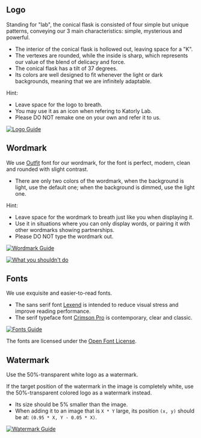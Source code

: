 ## Logo

Standing for "lab", the conical flask is consisted of four simple but unique patterns, conveying our 3 main characteristics: simple, mysterious and powerful.  

- The interior of the conical flask is hollowed out, leaving space for a "K".
- The vertexes are rounded, while the inside is sharp, which represents our value of the blend of delicacy and force.
- The conical flask has a tilt of 37 degrees.
- Its colors are well designed to fit whenever the light or dark backgrounds, meaning that we are infinitely adaptable.

Hint:
- Leave space for the logo to breath.
- You may use it as an icon when refering to Katorly Lab.
- Please DO NOT remake one on your own and refer it to us.

[![Logo Guide](https://cdn.jsdelivr.net/gh/katorlys/MediaKit/styleguide/guide_1_logo.png)](https://cdn.jsdelivr.net/gh/katorlys/MediaKit/styleguide/guide_1_logo.png)  

## Wordmark

We use [Outfit](https://github.com/Outfitio/Outfit-Fonts) font for our wordmark, for the font is perfect, modern, clean and rounded with slight contrast.  

- There are only two colors of the wordmark, when the background is light, use the default one; when the background is dimmed, use the light one.

Hint:
- Leave space for the wordmark to breath just like you when displaying it.
- Use it in situations where you can only display words, or pairing it with other wordmarks showing partnerships.
- Please DO NOT type the wordmark out.

[![Wordmark Guide](https://cdn.jsdelivr.net/gh/katorlys/MediaKit/styleguide/guide_2_wordmark.png)](https://cdn.jsdelivr.net/gh/katorlys/MediaKit/styleguide/guide_2_wordmark.png)  
  

[![What you shouldn't do](https://cdn.jsdelivr.net/gh/katorlys/MediaKit/styleguide/guide_3_dont.png)](https://cdn.jsdelivr.net/gh/katorlys/MediaKit/styleguide/guide_3_dont.png)  

## Fonts

We use exquisite and easier-to-read fonts.  

- The sans serif font [Lexend](https://github.com/googlefonts/lexend) is intended to reduce visual stress and improve reading performance.
- The serif typeface font [Crimson Pro](https://github.com/Fonthausen/CrimsonPro) is contemporary, clear and classic.

[![Fonts Guide](https://cdn.jsdelivr.net/gh/katorlys/MediaKit/styleguide/guide_4_fonts.png)](https://cdn.jsdelivr.net/gh/katorlys/MediaKit/styleguide/guide_4_fonts.png)  

The fonts are licensed under the [Open Font License](https://scripts.sil.org/cms/scripts/page.php?site_id=nrsi&id=OFL).


## Watermark

Use the 50%-transparent white logo as a watermark.  

If the target position of the watermark in the image is completely white, use the 50%-transparent colored logo as a watermark instead.  

- Its size should be 5% smaller than the image.
- When adding it to an image that is `X * Y` large, its position `(x, y)` should be at: `(0.95 * X, Y - 0.05 * X)`.

[![Watermark Guide](https://cdn.jsdelivr.net/gh/katorlys/MediaKit/styleguide/guide_5_watermark.png)](https://cdn.jsdelivr.net/gh/katorlys/MediaKit/styleguide/guide_5_watermark.png)  